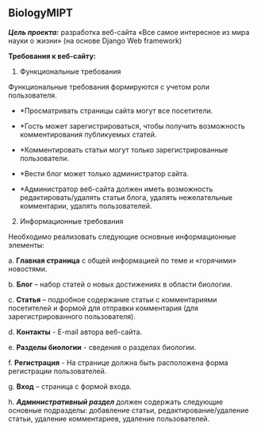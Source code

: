 ## BiologyMIPT
*__Цель проекта:__* разработка веб-сайта «Все самое интересное из мира науки о жизни» (на основе Django Web framework)

**Требования к веб-сайту:**
1. Функциональные требования

Функциональные требования формируются с учетом роли пользователя.

*	*Просматривать страницы сайта могут все посетители.

*	*Гость может зарегистрироваться, чтобы получить возможность комментирования публикуемых статей.

*	*Комментировать статьи могут только зарегистрированные пользователи.

*	*Вести блог может только администратор сайта.

*	*Администратор веб-сайта должен иметь возможность редактировать/удалять статьи блога, удалять нежелательные комментарии, удалять пользователей.

2.	Информационные требования 

Необходимо реализовать следующие основные информационные элементы:

a.	**Главная страница** с общей информацией по теме и «горячими» новостями.

b.	**Блог** – набор статей о новых достижениях в области биологии.

c.	**Статья** – подробное содержание статьи с комментариями посетителей и формой для отправки комментария (для зарегистрированного пользователя).

d.	**Контакты** - E-mail автора веб-сайта.

e.	**Разделы биологии** - сведения о разделах биологии.

f.	**Регистрация** - На странице должна быть расположена форма регистрации пользователей.

g.	**Вход** – страница с формой входа.

h. ***Административный раздел*** должен содержать следующие основные подразделы: добавление статьи, редактирование/удаление статьи, удаление комментариев, удаление пользователей.
